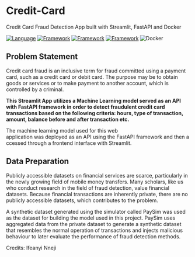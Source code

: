 # Credit-Card
Credit Card Fraud Detection App built with Streamlit, FastAPI and Docker

[![Language](https://img.shields.io/badge/Python-darkblue.svg?style=flat&logo=python&logoColor=white)](https://www.python.org)
[![Framework](https://img.shields.io/badge/sklearn-darkorange.svg?style=flat&logo=scikit-learn&logoColor=white)](http://www.pytorch.org/news.html)
[![Framework](https://img.shields.io/badge/FastAPI-darkgreen.svg?style=flat&logo=fastapi&logoColor=white)](https://lung-cancer-api.herokuapp.com/docs)
[![Framework](https://img.shields.io/badge/Streamlit-red.svg?style=flat&logo=streamlit&logoColor=white)](https://share.streamlit.io/nneji123/lung-cancer-prediction/main)
![Docker](https://img.shields.io/badge/Docker-blue?style=flat&logo=docker&logoColor=white)


## Problem Statement
Credit card fraud is an inclusive term for fraud committed using a payment card, such as a credit card or debit card. The purpose may be to obtain goods or services or to make payment to another account, which is controlled by a criminal.
 
**This Streamlit App utilizes a Machine Learning model served as an API with FastAPI framework in order to detect fraudulent credit card transactions  based on the following criteria: hours, type of transaction, amount, balance before and after transaction etc.**

The machine learning model used for this web application was deployed as an API using the FastAPI framework and then accessed through a frontend interface with Streamlit.

## Data Preparation

Publicly accessible datasets on financial services are scarce, particularly in the newly growing field of mobile money transfers. Many scholars, like us who conduct research in the field of fraud detection, value financial datasets. Because financial transactions are inherently private, there are no publicly accessible datasets, which contributes to the problem. 

A synthetic dataset generated using the simulator called PaySim was used as the dataset for building the model used in this project. PaySim uses aggregated data from the private dataset to generate a synthetic dataset that resembles the normal operation of transactions and injects malicious behaviour to later evaluate the performance of fraud detection methods.




Credits:
Ifeanyi Nneji
